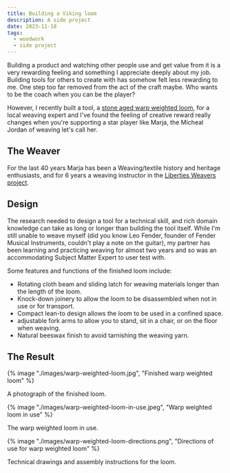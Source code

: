 ```yaml
---
title: Building a Viking loom
description: A side project
date: 2023-11-18
tags:
  - woodwork
  - side project
---
```


Building a product and watching other people use and get value from it is a very rewarding feeling and something I appreciate deeply about my job.
Building tools for others to create with has somehow felt less rewarding to me. One step too far removed from the act of the craft maybe. Who wants to be the coach when you can be the player?

However, I recently built a tool, a [stone aged warp weighted loom](https://en.wikipedia.org/wiki/Warp-weighted_loom), for a local weaving expert and I've found the feeling of creative reward really changes when you're supporting a star player like Marja, the Micheal Jordan of weaving let's call her.

## The Weaver

For the last 40 years Marja has been a Weaving/textile history and heritage enthusiasts, and for 6 years a weaving instructor in the [Liberties Weavers project](https://www.thelibertiesweavers.ie/about).

## Design

The research needed to design a tool for a technical skill, and rich domain knowledge can take as long or longer than building the tool itself. While I'm still unable to weave myself (did you know Leo Fender, founder of Fender Musical Instruments, couldn't play a note on the guitar), my partner has been learning and practicing weaving for almost two years and so was an accommodating Subject Matter Expert to user test with.

Some features and functions of the finished loom include:

- Rotating cloth beam and sliding latch for weaving materials longer than the length of the loom.
- Knock-down joinery to allow the loom to be disassembled when not in use or for transport.
- Compact lean-to design allows the loom to be used in a confined space.
- adjustable fork arms to allow you to stand, sit in a chair, or on the floor when weaving.
- Natural beeswax finish to avoid tarnishing the weaving yarn.

## The Result

{% image "./images/warp-weighted-loom.jpg", "Finished warp weighted loom" %}

<figcaption>
A photograph of the finished loom.
</figcaption>

{% image "./images/warp-weighted-loom-in-use.jpeg", "Warp weighted loom in use" %}

<figcaption>
The warp weighted loom in use.
</figcaption>

{% image "./images/warp-weighted-loom-directions.png", "Directions of use for warp weighted loom" %}

<figcaption>
Technical drawings and assembly instructions for the loom.
</figcaption>
